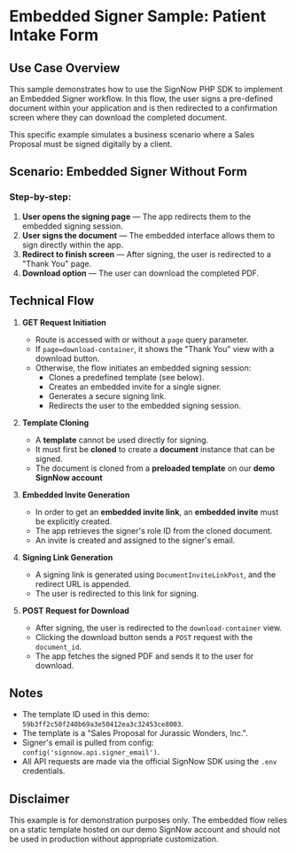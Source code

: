 # Embedded Signer Sample: Patient Intake Form

## Use Case Overview

This sample demonstrates how to use the SignNow PHP SDK to implement an Embedded Signer workflow. In this flow, the user signs a pre-defined document within your application and is then redirected to a confirmation screen where they can download the completed document.

This specific example simulates a business scenario where a Sales Proposal must be signed digitally by a client.

## Scenario: Embedded Signer Without Form

### Step-by-step:
1. **User opens the signing page** — The app redirects them to the embedded signing session.
2. **User signs the document** — The embedded interface allows them to sign directly within the app.
3. **Redirect to finish screen** — After signing, the user is redirected to a "Thank You" page.
4. **Download option** — The user can download the completed PDF.

## Technical Flow

1. **GET Request Initiation**
    - Route is accessed with or without a `page` query parameter.
    - If `page=download-container`, it shows the "Thank You" view with a download button.
    - Otherwise, the flow initiates an embedded signing session:
        - Clones a predefined template (see below).
        - Creates an embedded invite for a single signer.
        - Generates a secure signing link.
        - Redirects the user to the embedded signing session.

2. **Template Cloning**
    - A **template** cannot be used directly for signing.
    - It must first be **cloned** to create a **document** instance that can be signed.
    - The document is cloned from a **preloaded template** on our **demo SignNow account**

3. **Embedded Invite Generation**
    - In order to get an **embedded invite link**, an **embedded invite** must be explicitly created.
    - The app retrieves the signer's role ID from the cloned document.
    - An invite is created and assigned to the signer's email.

4. **Signing Link Generation**
    - A signing link is generated using `DocumentInviteLinkPost`, and the redirect URL is appended.
    - The user is redirected to this link for signing.

5. **POST Request for Download**
    - After signing, the user is redirected to the `download-container` view.
    - Clicking the download button sends a `POST` request with the `document_id`.
    - The app fetches the signed PDF and sends it to the user for download.

## Notes
- The template ID used in this demo: `59b3ff2c50f240b69a3e50412ea3c32453ce8003`.
- The template is a "Sales Proposal for Jurassic Wonders, Inc.".
- Signer's email is pulled from config: `config('signnow.api.signer_email')`.
- All API requests are made via the official SignNow SDK using the `.env` credentials.

## Disclaimer
This example is for demonstration purposes only. The embedded flow relies on a static template hosted on our demo SignNow account and should not be used in production without appropriate customization.
